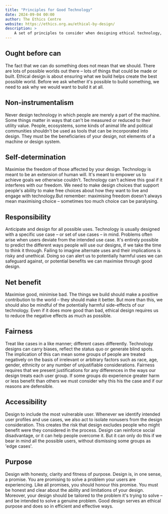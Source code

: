 ```yaml
---
title: "Principles for Good Technology"
date: 2024-09-04 00:00
author: The Ethics Centre
website: https://ethics.org.au/ethical-by-design/
description: >
    A set of principles to consider when designing ethical technology, balancing the intentions of design and use, and preventing ethical missteps.
---
```


## Ought before can

The fact that we can do something does not mean that we should. There are lots of possible worlds out there – lots of things that could be made or built. Ethical design is about ensuring what we build helps create the best possible world. Before we ask whether it's possible to build something, we need to ask why we would want to build it at all.

## Non-instrumentalism

Never design technology in which people are merely a part of the machine. Some things matter in ways that can't be measured or reduced to their utility value. People, ecosystems, some kinds of animal life and political communities shouldn't be used as tools that can be incorporated into design. They must be the beneficiaries of your design, not elements of a machine or design system.

## Self-determination

Maximise the freedom of those affected by your design. Technology is meant to be an extension of human will. It's meant to empower us to achieve goals we otherwise couldn't. Technology can't achieve this goal if it interferes with our freedom. We need to make design choices that support people's ability to make free choices about how they want to live and engage with technology.But remember: maximising freedom doesn't always mean maximising choice – sometimes too much choice can be paralysing.

## Responsibility

Anticipate and design for all possible uses. Technology is usually designed with a specific use case – or set of use cases – in mind. Problems often arise when users deviate from the intended use case. It's entirely possible to predict the different ways people will use our designs, if we take the time to think it through. Failing to imagine alternate uses and their implications is risky and unethical. Doing so can alert us to potentially harmful uses we can safeguard against, or potential benefits we can maximise through good design.

## Net benefit

Maximise good, minimise bad. The things we build should make a positive contribution to the world – they should make it better. But more than this, we should also be mindful of the potentially harmful side-effects of our technology. Even if it does more good than bad, ethical design requires us to reduce the negative effects as much as possible.

## Fairness

Treat like cases in a like manner; different cases differently. Technology designs can carry biases, reflect the status quo or generate blind spots. The implication of this can mean some groups of people are treated negatively on the basis of irrelevant or arbitrary factors such as race, age, gender, ethnicity or any number of unjustifiable considerations. Fairness requires that we present justifications for any differences in the ways our design treats each user group. If some groups do experience greater harm or less benefit than others we must consider why this his the case and if our reasons are defensible.

## Accessibility

Design to include the most vulnerable user. Whenever we identify intended user profiles and use cases, we also act to isolate nonusers from the design consideration. This creates the risk that design excludes people who might benefit were they considered in the process. Design can reinforce social disadvantage, or it can help people overcome it. But it can only do this if we bear in mind all the possible users, without dismissing some groups as 'edge cases'.

## Purpose

Design with honesty, clarity and fitness of purpose. Design is, in one sense, a promise. You are promising to solve a problem your users are experiencing. Like all promises, you should honour this promise. You must be honest and clear about the ability and limitations of your design. Moreover, your design should be tailored to the problem it's trying to solve – and be intended to solve a genuine problem. Good design serves an ethical purpose and does so in efficient and effective ways.